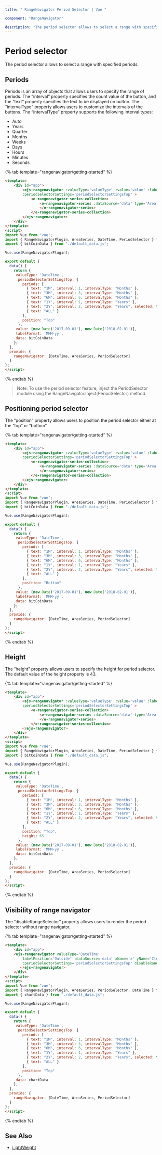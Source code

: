 ```yaml
---
title: " RangeNavigator Period Selector | Vue "

component: "RangeNavigator"

description: "The period selector allows to select a range with specified periods."
---
```


# Period selector

The period selector allows to select a range with specified periods.

## Periods

Periods is an array of objects that allows users to specify the range of periods. The “interval” property specifies the count value of the button, and the “text” property specifies the text to be displayed on button. The “intervalType” property allows users to customize the intervals of the buttons. The “intervalType” property supports the following interval types:

* Auto
* Years
* Quarter
* Months
* Weeks
* Days
* Hours
* Minutes
* Seconds

{% tab template="rangenavigator/getting-started" %}

```html
<template>
    <div id="app">
        <ejs-rangenavigator :valueType='valueType' :value='value' :labelFormat='labelFormat'
        :periodSelectorSettings='periodSelectorSettingsTop' >
            <e-rangenavigator-series-collection>
                <e-rangenavigator-series :dataSource='data' type='Area' xName='x' yName='y' width=2>
                </e-rangenavigator-series>
            </e-rangenavigator-series-collection>
        </ejs-rangenavigator>
    </div>
</template>
<script>
import Vue from "vue";
import { RangeNavigatorPlugin, AreaSeries, DateTime, PeriodSelector } from "@syncfusion/ej2-vue-charts";
import { bitCoinData } from "./default_data.js";

Vue.use(RangeNavigatorPlugin);

export default {
  data() {
    return {
     valueType: 'DateTime',
      periodSelectorSettingsTop: {
        periods: [
          { text: "1M", interval: 1, intervalType: "Months" },
          { text: "3M", interval: 3, intervalType: "Months" },
          { text: "6M", interval: 6, intervalType: "Months" },
          { text: "1Y", interval: 1, intervalType: "Years" },
          { text: "2Y", interval: 2, intervalType: "Years", selected: true },
          { text: "ALL" }
        ],
        position: "Top"
      },
     value: [new Date('2017-09-01'), new Date('2018-02-01')],
     labelFormat: 'MMM-yy',
     data: bitCoinData
    };
  },
  provide: {
    rangeNavigator: [DateTime, AreaSeries, PeriodSelector]
  }
};
</script>
```

{% endtab %}

>Note: To use the period selector feature, inject the PeriodSelector module using the RangeNavigator.Inject(PeriodSelector)
method.

## Positioning period selector

The “position” property allows users to position the period selector either at the “top” or “bottom”.

{% tab template="rangenavigator/getting-started" %}

```html
<template>
    <div id="app">
        <ejs-rangenavigator :valueType='valueType' :value='value' :labelFormat='labelFormat'
        :periodSelectorSettings='periodSelectorSettingsTop' >
            <e-rangenavigator-series-collection>
                <e-rangenavigator-series :dataSource='data' type='Area' xName='x' yName='y' width=2>
                </e-rangenavigator-series>
            </e-rangenavigator-series-collection>
        </ejs-rangenavigator>
    </div>
</template>
<script>
import Vue from "vue";
import { RangeNavigatorPlugin, AreaSeries, DateTime, PeriodSelector } from "@syncfusion/ej2-vue-charts";
import { bitCoinData } from "./default_data.js";

Vue.use(RangeNavigatorPlugin);

export default {
  data() {
    return {
     valueType: 'DateTime',
      periodSelectorSettingsTop: {
        periods: [
          { text: "1M", interval: 1, intervalType: "Months" },
          { text: "3M", interval: 3, intervalType: "Months" },
          { text: "6M", interval: 6, intervalType: "Months" },
          { text: "1Y", interval: 1, intervalType: "Years" },
          { text: "2Y", interval: 2, intervalType: "Years", selected: true },
          { text: "ALL" }
        ],
        position: "Bottom"
      },
     value: [new Date('2017-09-01'), new Date('2018-02-01')],
     labelFormat: 'MMM-yy',
     data: bitCoinData
    };
  },
  provide: {
    rangeNavigator: [DateTime, AreaSeries, PeriodSelector]
  }
};
</script>
```

{% endtab %}

## Height

The “height” property allows users to specify the height for period selector. The default value of the height property is 43.

{% tab template="rangenavigator/getting-started" %}

```html
<template>
    <div id="app">
        <ejs-rangenavigator :valueType='valueType' :value='value' :labelFormat='labelFormat'
        :periodSelectorSettings='periodSelectorSettingsTop' >
            <e-rangenavigator-series-collection>
                <e-rangenavigator-series :dataSource='data' type='Area' xName='x' yName='y' width=2>
                </e-rangenavigator-series>
            </e-rangenavigator-series-collection>
        </ejs-rangenavigator>
    </div>
</template>
<script>
import Vue from "vue";
import { RangeNavigatorPlugin, AreaSeries, DateTime, PeriodSelector } from "@syncfusion/ej2-vue-charts";
import { bitCoinData } from "./default_data.js";

Vue.use(RangeNavigatorPlugin);

export default {
  data() {
    return {
     valueType: 'DateTime',
      periodSelectorSettingsTop: {
        periods: [
          { text: "1M", interval: 1, intervalType: "Months" },
          { text: "3M", interval: 3, intervalType: "Months" },
          { text: "6M", interval: 6, intervalType: "Months" },
          { text: "1Y", interval: 1, intervalType: "Years" },
          { text: "2Y", interval: 2, intervalType: "Years", selected: true },
          { text: "ALL" }
        ],
        position: "Top",
        height: 65
      },
     value: [new Date('2017-09-01'), new Date('2018-02-01')],
     labelFormat: 'MMM-yy',
     data: bitCoinData
    };
  },
  provide: {
    rangeNavigator: [DateTime, AreaSeries, PeriodSelector]
  }
};
</script>
```

{% endtab %}

## Visibility of range navigator

The “disableRangeSelector” property allows users to render the period selector without range navigator.

{% tab template="rangenavigator/getting-started" %}

```html
<template>
    <div id="app">
    <ejs-rangenavigator valueType='DateTime'
        labelPosition='Outside' :dataSource='data' xName='x' yName='Close'
        :periodSelectorSettings='periodSelectorSettingsTop' disableRangeSelector=true>
       </ejs-rangenavigator>
    </div>
</template>
<script>
import Vue from "vue";
import { RangeNavigatorPlugin, AreaSeries, PeriodSelector, DateTime } from "@syncfusion/ej2-vue-charts";
import { chartData } from "./default_data.js";

Vue.use(RangeNavigatorPlugin);

export default {
  data() {
    return {
     valueType: 'DateTime',
      periodSelectorSettingsTop: {
        periods: [
          { text: "1M", interval: 1, intervalType: "Months" },
          { text: "3M", interval: 3, intervalType: "Months" },
          { text: "6M", interval: 6, intervalType: "Months" },
          { text: "1Y", interval: 1, intervalType: "Years" },
          { text: "2Y", interval: 2, intervalType: "Years", selected: true },
          { text: "ALL" }
        ],
        position: "Top"
      },
     data: chartData
    };
  },
  provide: {
    rangeNavigator: [DateTime, AreaSeries, PeriodSelector]
  }
};
</script>
```

{% endtab %}

## See Also

* [LightWeight](./lightweight/)
